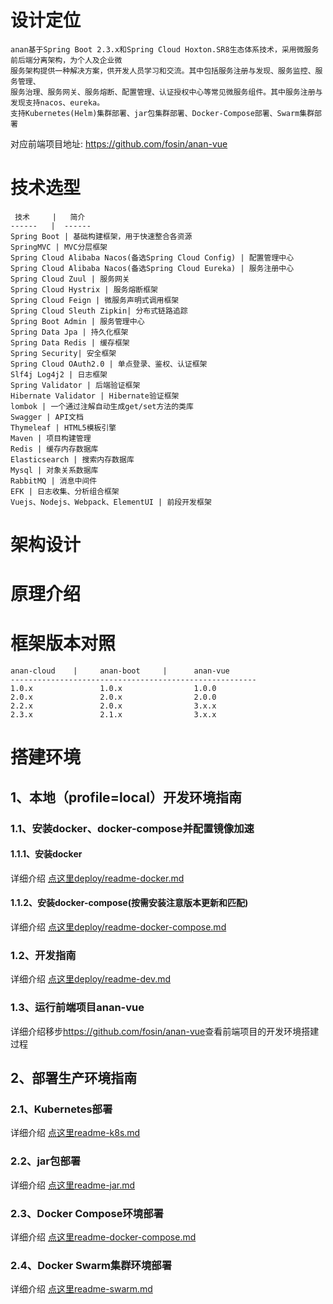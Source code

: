 # 设计定位
    anan基于Spring Boot 2.3.x和Spring Cloud Hoxton.SR8生态体系技术，采用微服务前后端分离架构，为个人及企业微
    服务架构提供一种解决方案，供开发人员学习和交流。其中包括服务注册与发现、服务监控、服务管理、
    服务治理、服务网关、服务熔断、配置管理、认证授权中心等常见微服务组件。其中服务注册与发现支持nacos、eureka。
    支持Kubernetes(Helm)集群部署、jar包集群部署、Docker-Compose部署、Swarm集群部署
对应前端项目地址: <https://github.com/fosin/anan-vue>
# 技术选型
     技术     |   简介 
    ------   |  ------
    Spring Boot | 基础构建框架，用于快速整合各资源 
    SpringMVC | MVC分层框架 
    Spring Cloud Alibaba Nacos(备选Spring Cloud Config) | 配置管理中心 
    Spring Cloud Alibaba Nacos(备选Spring Cloud Eureka) | 服务注册中心 
    Spring Cloud Zuul | 服务网关 
    Spring Cloud Hystrix | 服务熔断框架 
    Spring Cloud Feign | 微服务声明式调用框架 
    Spring Cloud Sleuth Zipkin| 分布式链路追踪
    Spring Boot Admin | 服务管理中心 
    Spring Data Jpa | 持久化框架 
    Spring Data Redis | 缓存框架 
    Spring Security| 安全框架 
    Spring Cloud OAuth2.0 | 单点登录、鉴权、认证框架
    Slf4j Log4j2 | 日志框架
    Spring Validator | 后端验证框架 
    Hibernate Validator | Hibernate验证框架 
    lombok | 一个通过注解自动生成get/set方法的类库 
    Swagger | API文档
    Thymeleaf | HTML5模板引擎  
    Maven | 项目构建管理  
    Redis | 缓存内存数据库 
    Elasticsearch | 搜索内存数据库 
    Mysql | 对象关系数据库 
    RabbitMQ | 消息中间件
    EFK | 日志收集、分析组合框架
    Vuejs、Nodejs、Webpack、ElementUI | 前段开发框架
# 架构设计

# 原理介绍

# 框架版本对照
    anan-cloud    |     anan-boot     |      anan-vue
    -------------------------------------------------------
    1.0.x               1.0.x                1.0.0         
    2.0.x               2.0.x                2.0.0         
    2.2.x               2.0.x                3.x.x
    2.3.x               2.1.x                3.x.x
# 搭建环境
## 1、本地（profile=local）开发环境指南
### 1.1、安装docker、docker-compose并配置镜像加速
#### 1.1.1、安装docker
详细介绍 [点这里deploy/readme-docker.md](deploy/readme-docker.md) 
#### 1.1.2、安装docker-compose(按需安装注意版本更新和匹配)
详细介绍 [点这里deploy/readme-docker-compose.md](deploy/readme-docker-compose.md) 
### 1.2、开发指南
详细介绍 [点这里deploy/readme-dev.md](deploy/readme-dev.md) 
### 1.3、运行前端项目anan-vue
详细介绍移步<https://github.com/fosin/anan-vue>查看前端项目的开发环境搭建过程
## 2、部署生产环境指南
### 2.1、Kubernetes部署
详细介绍 [点这里readme-k8s.md](deploy/k8s/readme-k8s.md) 
### 2.2、jar包部署
详细介绍 [点这里readme-jar.md](deploy/jar/readme-jar.md) 
### 2.3、Docker Compose环境部署
详细介绍 [点这里readme-docker-compose.md](deploy/readme-docker-compose.md)
### 2.4、Docker Swarm集群环境部署
详细介绍 [点这里readme-swarm.md](deploy/swarm/readme-swarm.md) 
   
